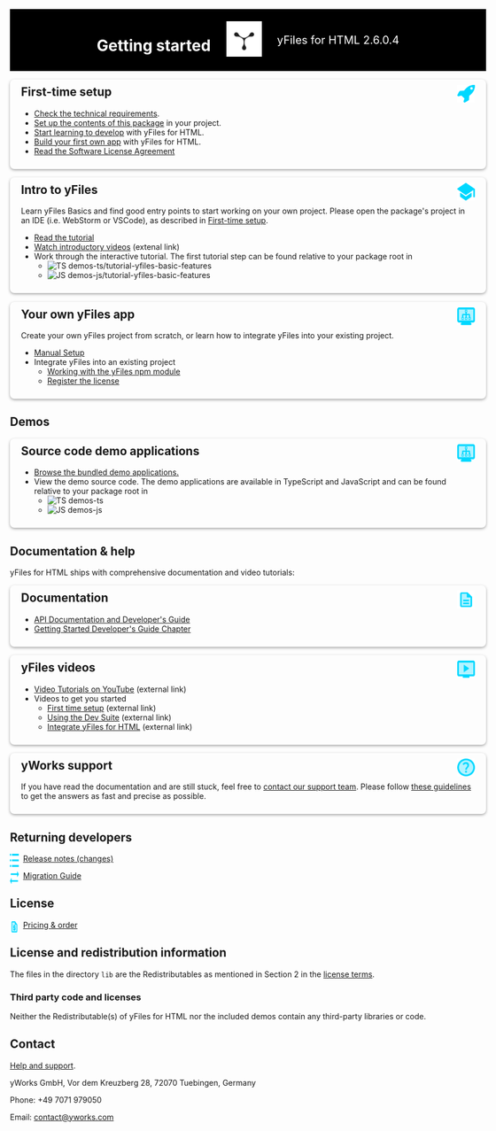<!--
 //////////////////////////////////////////////////////////////////////////////
 // @license
 // This file is part of yFiles for HTML 2.6.0.4.
 // Use is subject to license terms.
 //
 // Copyright (c) 2000-2024 by yWorks GmbH, Vor dem Kreuzberg 28,
 // 72070 Tuebingen, Germany. All rights reserved.
 //
 //////////////////////////////////////////////////////////////////////////////
-->
<div class="header">

# Getting started

<div style="padding: 0 2em">
  <img src="./doc/readme/resources/yworks-logo-dark.svg" class="logo" alt=""/>
</div>
<div style="font-size:20px;">yFiles for HTML 2.6.0.4</div>
</div>

<div class="box">
<img src="./doc/readme/resources/icon-rocket.svg" class="logo" alt="">

## First-time setup

- [Check the technical requirements](https://docs.yworks.com/yfileshtml/#/dguide/introduction-technical_requirements).
- [Set up the contents of this package](https://docs.yworks.com/yfileshtml/#/dguide/getting_started%23first-time-setup) in your project.
- [Start learning to develop](https://docs.yworks.com/yfileshtml/#/dguide/getting_started-ide) with yFiles for HTML.
- [Build your first own app](https://docs.yworks.com/yfileshtml/#/dguide/getting_started-application) with yFiles for HTML.
- [Read the Software License Agreement](https://www.yworks.com/products/yfiles-for-html/sla)

</div>
<div class="box">
<img src="./doc/readme/resources/learnyfiles-school.svg" class="logo" alt="">

## Intro to yFiles

Learn yFiles Basics and find good entry points to start working on your own project.
Please open the package's project in an IDE (i.e. WebStorm or VSCode), as described in [First-time setup](https://docs.yworks.com/yfileshtml/#/dguide/getting_started%23first-time-setup).

- [Read the tutorial](https://docs.yworks.com/yfileshtml/#/dguide/getting_started-application)
- [Watch introductory videos](https://www.youtube.com/playlist?list=PLpIlEtPgrZsU4icTnBORqSV23tLVvPObd) (extenal link)
- Work through the interactive tutorial. The first tutorial step can be found relative to your package root in
  - <img src="https://www.yworks.com/external/typescript.svg" alt="TS" style="width: 16px; height: 16px"/> demos-ts/tutorial-yfiles-basic-features
  - <img src="https://www.yworks.com/external/javascript.svg" alt="JS" style="width: 16px; height: 16px"/> demos-js/tutorial-yfiles-basic-features

</div>
<div class="box">
<img src="./doc/readme/resources/demos.svg" class="logo" alt="">

## Your own yFiles app

Create your own yFiles project from scratch, or learn how to integrate yFiles into
your existing project.

- [Manual Setup](https://docs.yworks.com/yfileshtml/#/dguide/getting_started-application)
- Integrate yFiles into an existing project
  - [Working with the yFiles npm module](https://docs.yworks.com/yfileshtml/#/dguide/yfiles_npm_module)
  - [Register the license](https://docs.yworks.com/yfileshtml/#/dguide/license_registering)

</div>

## Demos

<div class="box">
<img src="./doc/readme/resources/demos.svg" class="logo" alt="">

## Source code demo applications

- [Browse the bundled demo applications.](http://localhost:4242/demos-ts/README.html)
- View the demo source code. The demo applications are available in TypeScript and JavaScript and can be found relative to your package root in
  - <img src="https://www.yworks.com/external/typescript.svg" alt="TS" style="width: 16px; height: 16px"/> demos-ts
  - <img src="https://www.yworks.com/external/javascript.svg" alt="JS" style="width: 16px; height: 16px"/> demos-js

</div>

## Documentation & help

yFiles for HTML ships with comprehensive documentation and video tutorials:

<div class="box">
<img src="./doc/readme/resources/documentation.svg" class="logo" alt="">

## Documentation

- [API Documentation and Developer's Guide](https://docs.yworks.com/yfileshtml/)
- [Getting Started Developer's Guide Chapter](https://docs.yworks.com/yfileshtml/#/dguide/getting_started)

</div>
<div class="box">
<img src="./doc/readme/resources/videos.svg" class="logo" alt="">

## yFiles videos

- [Video Tutorials on YouTube](https://youtube.com/yWorksTube) (external link)
- Videos to get you started
  - [First time setup](https://player.vimeo.com/video/566931119) (external link)
  - [Using the Dev Suite](https://player.vimeo.com/video/566932189) (external link)
  - [Integrate yFiles for HTML](https://player.vimeo.com/video/566930077) (external link)

</div>
<div class="box">
<img src="./doc/readme/resources/support.svg" class="logo" alt="">

## yWorks support

If you have read the documentation and are still stuck, feel free to [contact our support team](https://www.yworks.com/products/yfiles/support).
Please follow [these guidelines](https://docs.yworks.com/yfileshtml/#/kb/article/715/Writing_Good_Support_Requests)
to get the answers as fast and precise as possible.

</div>

## Returning developers

<img src="./doc/readme/resources/release-notes.svg" class="list-icon" alt="">

[Release notes (changes)](https://www.yworks.com/products/yfiles-for-html/changelog)

<img src="./doc/readme/resources/migration-guide.svg" class="list-icon" alt="">

[Migration Guide](https://docs.yworks.com/yfileshtml/#/dguide/migration)

## License

<img src="./doc/readme/resources/pricing-2.svg" class="list-icon" alt="">

[Pricing & order](https://www.yworks.com/products/pricing)

## License and redistribution information

The files in the directory `lib` are the Redistributables as mentioned in Section 2 in the
[license terms](http://localhost:4242/doc/readme/legal/SOFTWARE_LICENSE_AGREEMENT.html).


### Third party code and licenses

Neither the Redistributable(s) of yFiles for HTML nor the included demos contain any third-party libraries or code.

## Contact

[Help and support](https://www.yworks.com/products/yfiles/support).

yWorks GmbH, Vor dem Kreuzberg 28, 72070 Tuebingen, Germany

Phone: +49 7071 979050

Email: contact@yworks.com

<style>
body {
  max-width: 80em;
}
.header {
  background-color: black; color: white;
  display: flex; justify-content: center; align-items: center;
  padding: 10px 20px;
}
.header .logo {
  width: 64px; height: 64px; background-color:black;
}
.box {
  box-shadow: 0 2px 5px #00000059; border-radius: 8px;
  padding: 10px 20px; margin-top: 2ex;
}
.box h2 {
  margin-top: 0
}
.box .logo {
  width: 32px; height: 32px; float: right;
}
.list-icon {
  width: 16px; height: 24px; float: left; margin-right: 1ex;
}
</style>
